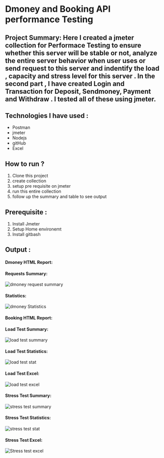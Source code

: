 # Dmoney and Booking API performance Testing 

## Project Summary:  Here I created a jmeter collection for Performace Testing to ensure whether this server will be stable or not, analyze the entire server behavior when user uses or send request to this server and indentify  the load , capacity and stress level for this server . In the second part , I have created Login  and Transaction for Deposit, Sendmoney, Payment and Withdraw . I tested all of these using jmeter.

## Technologies I have used :
- Postman
- jmeter
- Nodejs
- gitHub
- Excel
  
## How to run ?
1. Clone this project
2. create collection
3. setup pre requisite on jmeter
4. run this entire collection
5. follow up the summary and table to see output

## Prerequisite :
1. Install Jmeter
2. Setup Home environemt
3. Install gitbash

## Output :

#### Dmoney HTML Report:
#### Requests Summary:
![dmoney request summary ](https://github.com/user-attachments/assets/e6eb1f55-40e8-48e5-bbd1-771474b93b83)

#### Statistics:
![dmoney Statistics](https://github.com/user-attachments/assets/7efcded6-d6a0-4c40-87bf-8398a9057cde)

#### Booking HTML Report:

#### Load Test Summary:
![load test summary](https://github.com/user-attachments/assets/4fcc2579-9079-41c6-823c-f75883046b59)

#### Load Test Statistics:
![load test stat](https://github.com/user-attachments/assets/8335a756-3701-4633-a918-cc5809fef5e0)

#### Load Test Excel:
![load test excel ](https://github.com/user-attachments/assets/445af395-90f9-4f69-8e0e-eb94196afd7d)

#### Stress Test Summary:
![stress test summary](https://github.com/user-attachments/assets/836743a8-9870-475a-9cc0-cde14d1e40f7)

#### Stress Test Statistics:
![stress test stat ](https://github.com/user-attachments/assets/d866165c-816b-435b-8bfd-fcab35b20d28)

#### Stress Test Excel:
![Stress test excel](https://github.com/user-attachments/assets/0f165e56-9e13-4951-819d-ac950dd02101)
